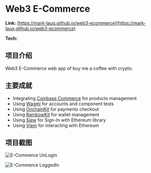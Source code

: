 # Web3 E-Commerce

**Link:** [https://mark-lauq.github.io/web3-ecommerce](https://mark-lauq.github.io/web3-ecommerce)

**Tech:**
[<Badge type="tip" text="Next.js" />](https://nextjs.org)
[<Badge type="tip" text="React" />](https://react.dev)
[<Badge type="tip" text="Coinbase Commerce" />](https://beta.commerce.coinbase.com)
[<Badge type="tip" text="Wagmi" />](https://wagmi.sh)
[<Badge type="tip" text="OnChainKit" />](https://www.base.org/builders/onchainkit)
[<Badge type="tip" text="RainbowKit" />](https://rainbowkit.com)
[<Badge type="tip" text="Siwe" />](https://login.xyz)
[<Badge type="tip" text="Viem" />](https://viem.sh)

## 项目介绍

Web3 E-Commerce web app of buy me a coffee with crypto.

## 主要成就

- Integrating [Coinbase Commerce](https://beta.commerce.coinbase.com) for products management
- Using [Wagmi](https://wagmi.sh) for accounts and component tests
- Using [OnchainKit](https://www.base.org/builders/onchainkit) for payments checkout
- Using [RainbowKit](https://rainbowkit.com) for wallet management
- Using [Siew](https://login.xyz) for Sign-In with Ethereum library
- Using [Viem](https://viem.sh) for interacting with Ethereum

## 项目截图

![E-Commerce UnLogin](/projects/web3/ecommerce-unlogin.png)

![E-Commerce LoggedIn](/projects/web3/ecommerce-logged-in.png)
